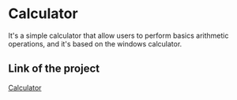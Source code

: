 # Calculator

It's a simple calculator that allow users to perform basics arithmetic operations, and it's based on the windows calculator.

## Link of the project

<a href="https://victor-canti.github.io/calculator-project/" target="_blank">Calculator</a>
